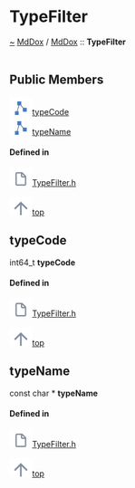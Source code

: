 <a id="typefilter"></a>
<h1>TypeFilter</h1>
<a id="a01251"></a>
<a href="https://github.com/CharlesCarley/MdDox#~">~</a>
<a href="index.md#index">MdDox</a>
<span class="inline-text">/</span>
<a href="a00986.md#mddox">MdDox</a>
<span class="inline-text">::</span>
<span class="bold-text"><b>TypeFilter</b></span>
<br/>
<br/>
<a id="public-members"></a>
<h2>Public Members</h2>
<span class="icon-list-item"><a href="#typecode" class="icon-list-item"><img src="../images/class.svg" class="icon-list-item"/><span class="icon-list-item">typeCode</span>
</a>
</span>
<br/>
<span class="icon-list-item"><a href="#typename" class="icon-list-item"><img src="../images/class.svg" class="icon-list-item"/><span class="icon-list-item">typeName</span>
</a>
</span>
<br/>
<a id="defined-in"></a>
<h4>Defined in</h4>
<span class="icon-list-item"><a href="https://github.com/CharlesCarley/MdDox/blob/master/Source/Utils/TypeFilter.h#L29" class="icon-list-item"><img src="../images/file.svg" class="icon-list-item"/><span class="icon-list-item">TypeFilter.h</span>
</a>
</span>
<br/>
<br/>
<span class="icon-list-item"><a href="#typefilter" class="icon-list-item"><img src="../images/jumpToTop.svg" class="icon-list-item"/><span class="icon-list-item">top</span>
</a>
</span>
<a id="typecode"></a>
<h2>typeCode</h2>
<span class="inline-text">int64_t</span>
<span class="bold-text"><b>typeCode</b></span>
<br/>
<a id="defined-in"></a>
<h4>Defined in</h4>
<span class="icon-list-item"><a href="https://github.com/CharlesCarley/MdDox/blob/master/Source/Utils/TypeFilter.h#L31" class="icon-list-item"><img src="../images/file.svg" class="icon-list-item"/><span class="icon-list-item">TypeFilter.h</span>
</a>
</span>
<br/>
<br/>
<span class="icon-list-item"><a href="#typefilter" class="icon-list-item"><img src="../images/jumpToTop.svg" class="icon-list-item"/><span class="icon-list-item">top</span>
</a>
</span>
<br/>
<a id="typename"></a>
<h2>typeName</h2>
<span class="inline-text">const char *</span>
<span class="bold-text"><b>typeName</b></span>
<br/>
<a id="defined-in"></a>
<h4>Defined in</h4>
<span class="icon-list-item"><a href="https://github.com/CharlesCarley/MdDox/blob/master/Source/Utils/TypeFilter.h#L30" class="icon-list-item"><img src="../images/file.svg" class="icon-list-item"/><span class="icon-list-item">TypeFilter.h</span>
</a>
</span>
<br/>
<br/>
<span class="icon-list-item"><a href="#typefilter" class="icon-list-item"><img src="../images/jumpToTop.svg" class="icon-list-item"/><span class="icon-list-item">top</span>
</a>
</span>
<br/>
</div>
</div>
</body>
</html>
